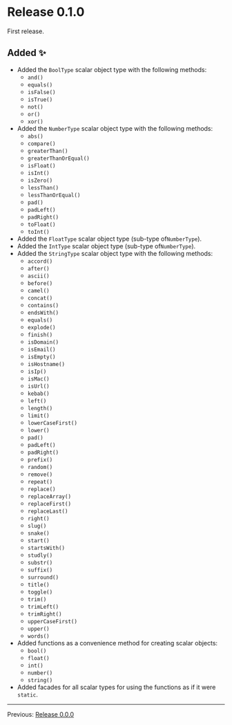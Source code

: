 # Release 0.1.0

First release.

## Added :sparkles:

- Added the `BoolType` scalar object type with the following methods:
    - `and()`
    - `equals()`
    - `isFalse()`
    - `isTrue()`
    - `not()`
    - `or()`
    - `xor()`
- Added the `NumberType` scalar object type with the following methods:
    - `abs()`
    - `compare()`
    - `greaterThan()`
    - `greaterThanOrEqual()`
    - `isFloat()`
    - `isInt()`
    - `isZero()`
    - `lessThan()`
    - `lessThanOrEqual()`
    - `pad()`
    - `padLeft()`
    - `padRight()`
    - `toFloat()`
    - `toInt()`
- Added the `FloatType` scalar object type (sub-type of`NumberType`).
- Added the `IntType` scalar object type (sub-type of`NumberType`).
- Added the `StringType` scalar object type with the following methods:
    - `accord()`
    - `after()`
    - `ascii()`
    - `before()`
    - `camel()`
    - `concat()`
    - `contains()`
    - `endsWith()`
    - `equals()`
    - `explode()`
    - `finish()`
    - `isDomain()`
    - `isEmail()`
    - `isEmpty()`
    - `isHostname()`
    - `isIp()`
    - `isMac()`
    - `isUrl()`
    - `kebab()`
    - `left()`
    - `length()`
    - `limit()`
    - `lowerCaseFirst()`
    - `lower()`
    - `pad()`
    - `padLeft()`
    - `padRight()`
    - `prefix()`
    - `random()`
    - `remove()`
    - `repeat()`
    - `replace()`
    - `replaceArray()`
    - `replaceFirst()`
    - `replaceLast()`
    - `right()`
    - `slug()`
    - `snake()`
    - `start()`
    - `startsWith()`
    - `studly()`
    - `substr()`
    - `suffix()`
    - `surround()`
    - `title()`
    - `toggle()`
    - `trim()`
    - `trimLeft()`
    - `trimRight()`
    - `upperCaseFirst()`
    - `upper()`
    - `words()`
- Added functions as a convenience method for creating scalar objects:
    - `bool()`
    - `float()`
    - `int()`
    - `number()`
    - `string()`
- Added facades for all scalar types for using the functions as if it were `static`.

---
Previous: [Release 0.0.0](CHANGELOG-0.0.0.md)
